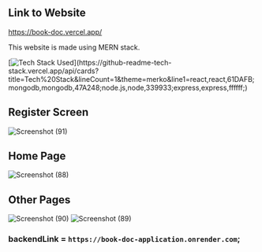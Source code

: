 ## Link to Website
https://book-doc.vercel.app/

This website is made using MERN stack.

[![Tech Stack Used](https://github-readme-tech-stack.vercel.app/api/cards?title=Tech%20Stack&lineCount=1&theme=merko&line1=react,react,61DAFB;mongodb,mongodb,47A248;node.js,node,339933;express,express,ffffff;)](https://github-readme-tech-stack.vercel.app/api/cards?title=Tech%20Stack&lineCount=1&theme=merko&line1=react,react,61DAFB;mongodb,mongodb,47A248;node.js,node,339933;express,express,ffffff;)

## Register Screen 
![Screenshot (91)](https://github.com/ayushmangarg2003/BookDoc/assets/105537793/50e23302-1804-48ec-8777-4f2566d2b826)

## Home Page
![Screenshot (88)](https://github.com/ayushmangarg2003/BookDoc/assets/105537793/a8e9c788-0d6c-4284-b6ac-aba219ceb398)

## Other Pages
![Screenshot (90)](https://github.com/ayushmangarg2003/BookDoc/assets/105537793/0cd11611-a410-40f8-b95b-e4f1ce10aa0f)
![Screenshot (89)](https://github.com/ayushmangarg2003/BookDoc/assets/105537793/60f29d11-2903-44a4-935e-55d41d0215db)


### backendLink = `https://book-doc-application.onrender.com`;
